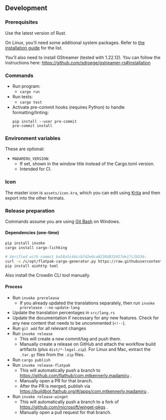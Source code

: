 ## Development
### Prerequisites
Use the latest version of Rust.

On Linux, you'll need some additional system packages.
Refer to [the installation guide](/docs/help/installation.md) for the list.

You'll also need to install GStreamer (tested with 1.22.12).
You can follow the instructions here:
https://github.com/sdroege/gstreamer-rs#installation

### Commands
* Run program:
  * `cargo run`
* Run tests:
  * `cargo test`
* Activate pre-commit hooks (requires Python) to handle formatting/linting:
  ```
  pip install --user pre-commit
  pre-commit install
  ```

### Environment variables
These are optional:

* `MADAMIRU_VERSION`:
  * If set, shown in the window title instead of the Cargo.toml version.
  * Intended for CI.

### Icon
The master icon is `assets/icon.kra`, which you can edit using
[Krita](https://krita.org/en) and then export into the other formats.

### Release preparation
Commands assume you are using [Git Bash](https://git-scm.com) on Windows.

#### Dependencies (one-time)
```bash
pip install invoke
cargo install cargo-lichking

# Verified with commit ba58a5c44ccb7d2e0ca0238d833d17de17c2b53b:
curl -o /c/opt/flatpak-cargo-generator.py https://raw.githubusercontent.com/flatpak/flatpak-builder-tools/master/cargo/flatpak-cargo-generator.py
pip install aiohttp toml
```

Also install the Crowdin CLI tool manually.

#### Process
* Run `invoke prerelease`
  * If you already updated the translations separately,
    then run `invoke prerelease --no-update-lang`
* Update the translation percentages in `src/lang.rs`
* Update the documentation if necessary for any new features.
  Check for any new content that needs to be uncommented (`<!--`).
* Run `git add` for all relevant changes
* Run `invoke release`
  * This will create a new commit/tag and push them.
  * Manually create a release on GitHub and attach the workflow build artifacts
    (plus `dist/*-legal.zip`).
    For Linux and Mac, extract the `.tar.gz` files from the `.zip` files.
* Run `cargo publish`
* Run `invoke release-flatpak`
  * This will automatically push a branch to https://github.com/flathub/com.mtkennerly.madamiru .
  * Manually open a PR for that branch.
  * After the PR is merged, publish via https://buildbot.flathub.org/#/apps/com.mtkennerly.madamiru .
* Run `invoke release-winget`
  * This will automatically push a branch to a fork of https://github.com/microsoft/winget-pkgs .
  * Manually open a pull request for that branch.

